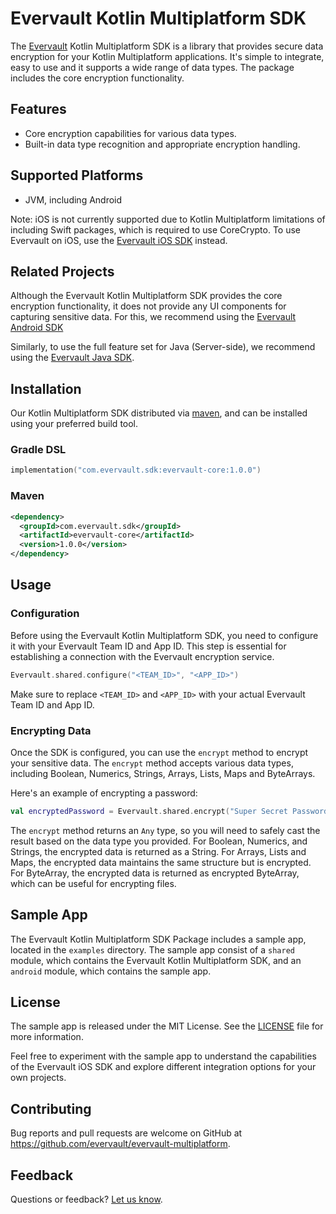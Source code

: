 # Evervault Kotlin Multiplatform SDK

The [Evervault](https://evervault.com/) Kotlin Multiplatform SDK is a library that provides secure data encryption for your Kotlin Multiplatform applications. It's simple to integrate, easy to use and it supports a wide range of data types. The package includes the core encryption functionality.

## Features
- Core encryption capabilities for various data types.
- Built-in data type recognition and appropriate encryption handling.

## Supported Platforms
- JVM, including Android

Note: iOS is not currently supported due to Kotlin Multiplatform limitations of including Swift packages, which is required to use CoreCrypto. To use Evervault on iOS, use the [Evervault iOS SDK](https://github.com/evervault/evervault-ios) instead.

## Related Projects

Although the Evervault Kotlin Multiplatform SDK provides the core encryption functionality, it does not provide any UI components for capturing sensitive data. For this, we recommend using the [Evervault Android SDK]()

Similarly, to use the full feature set for Java (Server-side), we recommend using the [Evervault Java SDK](https://github.com/evervault/evervault-java).

## Installation

Our Kotlin Multiplatform SDK distributed via [maven](https://search.maven.org/artifact/com.evervault.sdk/lib), and can be installed using your preferred build tool.

### Gradle DSL

```kotlin
implementation("com.evervault.sdk:evervault-core:1.0.0")
```

### Maven

```xml
<dependency>
  <groupId>com.evervault.sdk</groupId>
  <artifactId>evervault-core</artifactId>
  <version>1.0.0</version>
</dependency>
```

## Usage

### Configuration

Before using the Evervault Kotlin Multiplatform SDK, you need to configure it with your Evervault Team ID and App ID. This step is essential for establishing a connection with the Evervault encryption service.

```kotlin
Evervault.shared.configure("<TEAM_ID>", "<APP_ID>")
```

Make sure to replace `<TEAM_ID>` and `<APP_ID>` with your actual Evervault Team ID and App ID.

### Encrypting Data

Once the SDK is configured, you can use the `encrypt` method to encrypt your sensitive data. The `encrypt` method accepts various data types, including Boolean, Numerics, Strings, Arrays, Lists, Maps and ByteArrays.

Here's an example of encrypting a password:

```kotlin
val encryptedPassword = Evervault.shared.encrypt("Super Secret Password")
```

The `encrypt` method returns an `Any` type, so you will need to safely cast the result based on the data type you provided. For Boolean, Numerics, and Strings, the encrypted data is returned as a String. For Arrays, Lists and Maps, the encrypted data maintains the same structure but is encrypted. For ByteArray, the encrypted data is returned as encrypted ByteArray, which can be useful for encrypting files.

## Sample App

The Evervault Kotlin Multiplatform SDK Package includes a sample app, located in the `examples` directory. The sample app consist of a `shared` module, which contains the Evervault Kotlin Multiplatform SDK, and an `android` module, which contains the sample app.

## License

The sample app is released under the MIT License. See the [LICENSE](https://github.com/evervault/evervault-multiplatform/blob/main/LICENSE) file for more information.

Feel free to experiment with the sample app to understand the capabilities of the Evervault iOS SDK and explore different integration options for your own projects.

## Contributing

Bug reports and pull requests are welcome on GitHub at https://github.com/evervault/evervault-multiplatform.

## Feedback

Questions or feedback? [Let us know](mailto:support@evervault.com).
